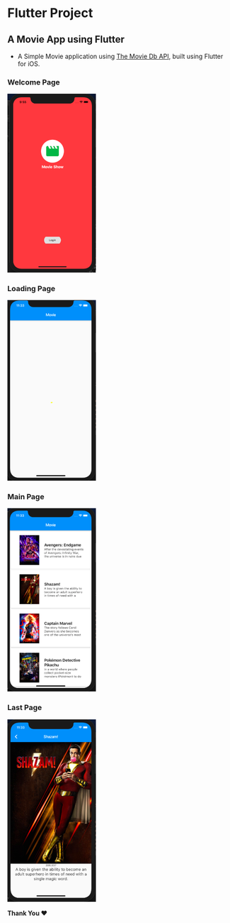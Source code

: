 # Flutter Project

## A Movie App using Flutter

- A Simple Movie application using [The Movie Db API](https://developers.themoviedb.org/3/getting-started/introduction), built using Flutter for iOS.

### Welcome Page

<img src="image/MainPage.png" width="200">

### Loading Page

<img src="image/LoadingPage.png" width="200">

### Main Page

<img src="image/SecondPage.png" width="200">

### Last Page

<img src="image/ThirdPage.png" width="200">

**Thank You :heart:**
